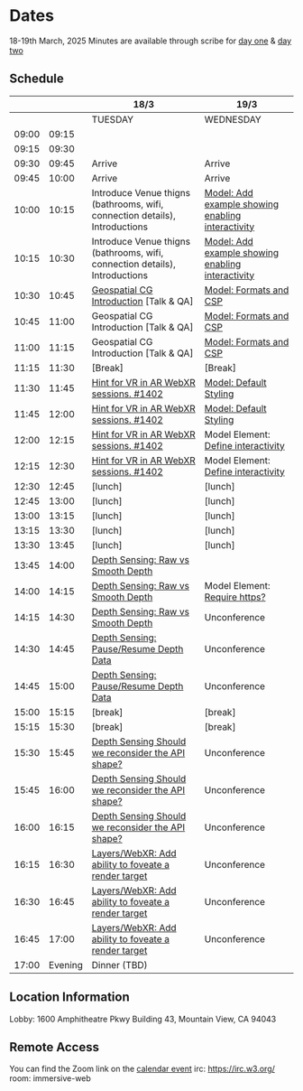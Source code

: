 # Dates

18-19th March, 2025
Minutes are available through scribe for [day one](https://www.w3.org/2025/03/18-immersive-web-minutes.html) & [day two](https://www.w3.org/2025/03/19-immersive-web-minutes.html)

## Schedule

|       |         | 18/3                                                                                                          | 19/3                                                                                                          |
| ----- | ------- | ------------------------------------------------------------------------------------------------------------- | ------------------------------------------------------------------------------------------------------------- |
|       |         | TUESDAY                                                                                                       | WEDNESDAY                                                                                                     |
| 09:00 | 09:15   |                                                                                                               |                                                                                                               |
| 09:15 | 09:30   |                                                                                                               |                                                                                                               |
| 09:30 | 09:45   | Arrive                                                                                                        | Arrive                                                                                                        |
| 09:45 | 10:00   | Arrive                                                                                                        | Arrive                                                                                                        |
| 10:00 | 10:15   | Introduce Venue thigns (bathrooms, wifi, connection details), Introductions                                   | [Model: Add example showing enabling interactivity](https://github.com/immersive-web/model-element/issues/20) |
| 10:15 | 10:30   | Introduce Venue thigns (bathrooms, wifi, connection details), Introductions                                   | [Model: Add example showing enabling interactivity](https://github.com/immersive-web/model-element/issues/20) |
| 10:30 | 10:45   | [Geospatial CG Introduction](https://github.com/immersive-web/proposals/issues/90) [Talk & QA]                                                                        | [Model: Formats and CSP](https://github.com/immersive-web/model-element/issues/15)                            |
| 10:45 | 11:00   | Geospatial CG Introduction [Talk & QA]                                                                        | [Model: Formats and CSP](https://github.com/immersive-web/model-element/issues/15)                            |
| 11:00 | 11:15   | Geospatial CG Introduction [Talk & QA]                                                                        | [Model: Formats and CSP](https://github.com/immersive-web/model-element/issues/15)                            |
| 11:15 | 11:30   | [Break]                                                                                                       | [Break]                                                                                                       |
| 11:30 | 11:45   | [Hint for VR in AR WebXR sessions. #1402<br>](https://github.com/immersive-web/webxr/issues/1402)             | [Model: Default Styling](https://github.com/immersive-web/model-element/issues/27)                            |
| 11:45 | 12:00   | [Hint for VR in AR WebXR sessions. #1402<br>](https://github.com/immersive-web/webxr/issues/1402)             | [Model: Default Styling](https://github.com/immersive-web/model-element/issues/27)                            |
| 12:00 | 12:15   | [Hint for VR in AR WebXR sessions. #1402<br>](https://github.com/immersive-web/webxr/issues/1402)             | Model Element: [Define interactivity](https://github.com/immersive-web/model-element/issues/25)                                                                                           |
| 12:15 | 12:30   | [Hint for VR in AR WebXR sessions. #1402<br>](https://github.com/immersive-web/webxr/issues/1402)             | Model Element: [Define interactivity](https://github.com/immersive-web/model-element/issues/25)                                                                                             |
| 12:30 | 12:45   | [lunch]                                                                                                       | [lunch]                                                                                                       |
| 12:45 | 13:00   | [lunch]                                                                                                       | [lunch]                                                                                                       |
| 13:00 | 13:15   | [lunch]                                                                                                       | [lunch]                                                                                                       |
| 13:15 | 13:30   | [lunch]                                                                                                       | [lunch]                                                                                                       |
| 13:30 | 13:45   | [lunch]                                                                                                       | [lunch]                                                                                                       |
| 13:45 | 14:00   | [Depth Sensing: Raw vs Smooth Depth](https://github.com/immersive-web/depth-sensing/issues/51)                |                                                                                                               |
| 14:00 | 14:15   | [Depth Sensing: Raw vs Smooth Depth](https://github.com/immersive-web/depth-sensing/issues/51)                | Model Element: [Require https?](https://github.com/immersive-web/model-element/issues/109)                                                                                                  |
| 14:15 | 14:30   | [Depth Sensing: Raw vs Smooth Depth](https://github.com/immersive-web/depth-sensing/issues/51)                | Unconference                                                                                                  |
| 14:30 | 14:45   | [Depth Sensing: Pause/Resume Depth Data](https://github.com/immersive-web/depth-sensing/issues/52)            | Unconference                                                                                                  |
| 14:45 | 15:00   | [Depth Sensing: Pause/Resume Depth Data](https://github.com/immersive-web/depth-sensing/issues/52)            | Unconference                                                                                                  |
| 15:00 | 15:15   | [break]                                                                                                       | [break]                                                                                                       |
| 15:15 | 15:30   | [break]                                                                                                       | [break]                                                                                                       |
| 15:30 | 15:45   | [Depth Sensing Should we reconsider the API shape?](https://github.com/immersive-web/depth-sensing/issues/53) | Unconference                                                                                                  |
| 15:45 | 16:00   | [Depth Sensing Should we reconsider the API shape?](https://github.com/immersive-web/depth-sensing/issues/53) | Unconference                                                                                                  |
| 16:00 | 16:15   | [Depth Sensing Should we reconsider the API shape?](https://github.com/immersive-web/depth-sensing/issues/53) | Unconference                                                                                                  |
| 16:15 | 16:30   | [Layers/WebXR: Add ability to foveate a render target](https://github.com/immersive-web/layers/issues/310)    | Unconference                                                                                                  |
| 16:30 | 16:45   | [Layers/WebXR: Add ability to foveate a render target](https://github.com/immersive-web/layers/issues/310)    | Unconference                                                                                                  |
| 16:45 | 17:00   | [Layers/WebXR: Add ability to foveate a render target](https://github.com/immersive-web/layers/issues/310)    | Unconference                                                                                                  |
| 17:00 | Evening | Dinner (TBD)                                                                                                  |

## Location Information

Lobby: 1600 Amphitheatre Pkwy Building 43, Mountain View, CA 94043

## Remote Access

You can find the Zoom link on the [calendar event](https://www.w3.org/events/meetings/487432a3-839b-4be0-93c3-c40d9fb25374/20250318T110000/) irc: https://irc.w3.org/ room: immersive-web
